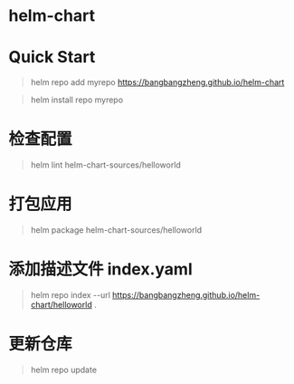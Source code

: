 # helm-chart

# Quick Start
> helm repo add myrepo https://bangbangzheng.github.io/helm-chart

> helm install repo myrepo

# 检查配置

> helm lint helm-chart-sources/helloworld

# 打包应用

> helm package helm-chart-sources/helloworld

# 添加描述文件 index.yaml
> helm repo index --url https://bangbangzheng.github.io/helm-chart/helloworld .


# 更新仓库
> helm repo update
